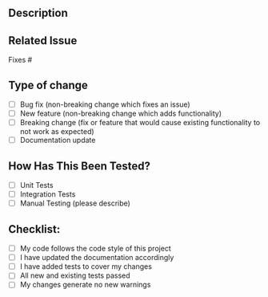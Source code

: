 ## Description
<!--- Describe your changes in detail -->

## Related Issue
<!--- Please link to the issue here: -->
Fixes #

## Type of change
<!--- Please delete options that are not relevant. -->
- [ ] Bug fix (non-breaking change which fixes an issue)
- [ ] New feature (non-breaking change which adds functionality)
- [ ] Breaking change (fix or feature that would cause existing functionality to not work as expected)
- [ ] Documentation update

## How Has This Been Tested?
<!--- Please describe the tests that you ran to verify your changes. -->
- [ ] Unit Tests
- [ ] Integration Tests
- [ ] Manual Testing (please describe)

## Checklist:
<!--- Go over all the following points, and put an `x` in all the boxes that apply. -->
- [ ] My code follows the code style of this project
- [ ] I have updated the documentation accordingly
- [ ] I have added tests to cover my changes
- [ ] All new and existing tests passed
- [ ] My changes generate no new warnings